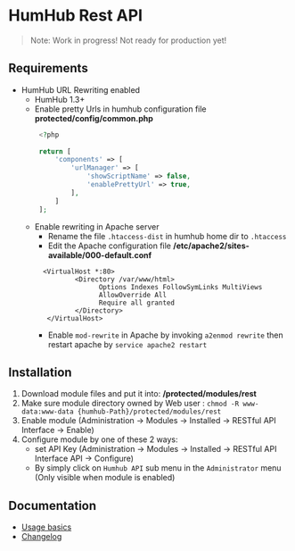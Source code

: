 # HumHub Rest API 

>Note: Work in progress! Not ready for production yet!


## Requirements

- HumHub URL Rewriting enabled
    - HumHub 1.3+
    - Enable pretty Urls in humhub configuration file **protected/config/common.php**
       ```php
        <?php
    
        return [
            'components' => [
                'urlManager' => [
                    'showScriptName' => false,
                    'enablePrettyUrl' => true,
                ],
            ]
        ];
        ```
    - Enable rewriting in Apache server
        - Rename the file `.htaccess-dist` in humhub home dir to `.htaccess`
        - Edit the Apache configuration file **/etc/apache2/sites-available/000-default.conf** 
        ```editorconfig
          <VirtualHost *:80>
                  <Directory /var/www/html>
                        Options Indexes FollowSymLinks MultiViews
                        AllowOverride All
                        Require all granted
                  </Directory>
           </VirtualHost>
        ```
        - Enable `mod-rewrite` in Apache by invoking `a2enmod rewrite` then restart apache by `service apache2 restart` 
 
## Installation

1. Download module files and put it into: **/protected/modules/rest**
2. Make sure module directory owned by Web user : `chmod -R www-data:www-data {humhub-Path}/protected/modules/rest`
2. Enable module (Administration -> Modules -> Installed -> RESTful API Interface -> Enable)
4. Configure module by one of these 2 ways:
    - set API Key (Administration -> Modules -> Installed ->  RESTful API Interface API -> Configure)
    - By simply click on `Humhub API` sub menu in the `Administrator` menu (Only visible when module is enabled)

## Documentation

* [Usage basics](docs/usage.md)
* [Changelog](docs/CHANGELOG.md)